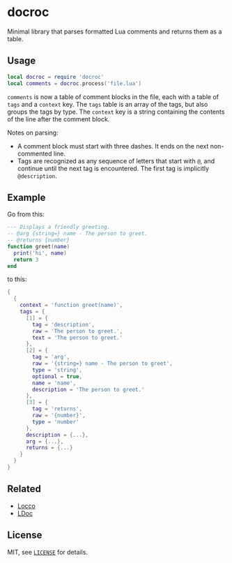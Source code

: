 docroc
===

Minimal library that parses formatted Lua comments and returns them as a table.

Usage
---

```lua
local docroc = require 'docroc'
local comments = docroc.process('file.lua')
```

`comments` is now a table of comment blocks in the file, each with a table of `tags` and a `context` key. The `tags` table is an array of the tags, but also groups the tags by type. The `context` key is a string containing the contents of the line after the comment block.

Notes on parsing:

- A comment block must start with three dashes. It ends on the next non-commented line.
- Tags are recognized as any sequence of letters that start with `@`, and continue until the next tag is encountered. The first tag is implicitly `@description`.

Example
---

Go from this:

```lua
--- Displays a friendly greeting.
-- @arg {string=} name - The person to greet.
-- @returns {number}
function greet(name)
  print('hi', name)
  return 3
end
```

to this:

```lua
{
  {
    context = 'function greet(name)',
    tags = {
      [1] = {
        tag = 'description',
        raw = 'The person to greet.',
        text = 'The person to greet.'
      },
      [2] = {
        tag = 'arg',
        raw = '{string=} name - The person to greet',
        type = 'string',
        optional = true,
        name = 'name',
        description = 'The person to greet.'
      },
      [3] = {
        tag = 'returns',
        raw = '{number}',
        type = 'number'
      },
      description = {...},
      arg = {...},
      returns = {...}
    }
  }
}
```

Related
---

- [Locco](http://rgieseke.github.io/locco)
- [LDoc](https://github.com/stevedonovan/LDoc)

License
---

MIT, see [`LICENSE`](LICENSE) for details.
